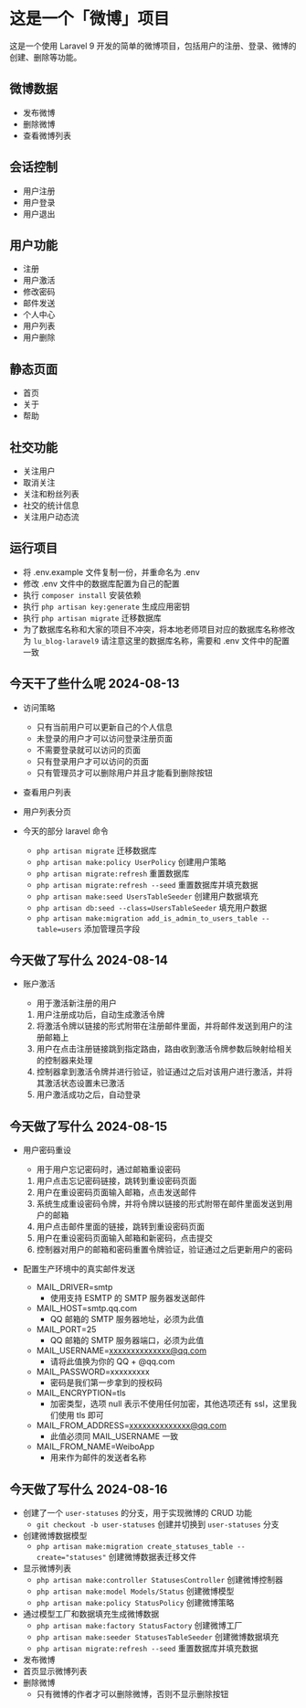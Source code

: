 # 这是一个「微博」项目

这是一个使用 Laravel 9 开发的简单的微博项目，包括用户的注册、登录、微博的创建、删除等功能。

## 微博数据

- 发布微博
- 删除微博
- 查看微博列表

## 会话控制

- 用户注册
- 用户登录
- 用户退出

## 用户功能

- 注册
- 用户激活
- 修改密码
- 邮件发送
- 个人中心
- 用户列表
- 用户删除

## 静态页面

- 首页
- 关于
- 帮助

## 社交功能

- 关注用户
- 取消关注
- 关注和粉丝列表
- 社交的统计信息
- 关注用户动态流

## 运行项目

- 将 .env.example 文件复制一份，并重命名为 .env
- 修改 .env 文件中的数据库配置为自己的配置
- 执行 `composer install` 安装依赖
- 执行 `php artisan key:generate` 生成应用密钥
- 执行 `php artisan migrate` 迁移数据库
- 为了数据库名称和大家的项目不冲突，将本地老师项目对应的数据库名称修改为 `lu_blog-laravel9` 请注意这里的数据库名称，需要和
  .env 文件中的配置一致

## 今天干了些什么呢 2024-08-13

- 访问策略
    - 只有当前用户可以更新自己的个人信息
    - 未登录的用户才可以访问登录注册页面
    - 不需要登录就可以访问的页面
    - 只有登录用户才可以访问的页面
    - 只有管理员才可以删除用户并且才能看到删除按钮
- 查看用户列表
- 用户列表分页

- 今天的部分 laravel 命令
    - `php artisan migrate` 迁移数据库
    - `php artisan make:policy UserPolicy` 创建用户策略
    - `php artisan migrate:refresh` 重置数据库
    - `php artisan migrate:refresh --seed` 重置数据库并填充数据
    - `php artisan make:seed UsersTableSeeder` 创建用户数据填充
    - `php artisan db:seed --class=UsersTableSeeder` 填充用户数据
    - `php artisan make:migration add_is_admin_to_users_table --table=users` 添加管理员字段

## 今天做了写什么 2024-08-14

- 账户激活
    - 用于激活新注册的用户

    1. 用户注册成功后，自动生成激活令牌
    2. 将激活令牌以链接的形式附带在注册邮件里面，并将邮件发送到用户的注册邮箱上
    3. 用户在点击注册链接跳到指定路由，路由收到激活令牌参数后映射给相关的控制器来处理
    4. 控制器拿到激活令牌并进行验证，验证通过之后对该用户进行激活，并将其激活状态设置未已激活
    5. 用户激活成功之后，自动登录

## 今天做了写什么 2024-08-15

- 用户密码重设
    - 用于用户忘记密码时，通过邮箱重设密码

    1. 用户点击忘记密码链接，跳转到重设密码页面
    2. 用户在重设密码页面输入邮箱，点击发送邮件
    3. 系统生成重设密码令牌，并将令牌以链接的形式附带在邮件里面发送到用户的邮箱
    4. 用户点击邮件里面的链接，跳转到重设密码页面
    5. 用户在重设密码页面输入邮箱和新密码，点击提交
    6. 控制器对用户的邮箱和密码重置令牌验证，验证通过之后更新用户的密码

- 配置生产环境中的真实邮件发送
    - MAIL_DRIVER=smtp
        - 使用支持 ESMTP 的 SMTP 服务器发送邮件
    - MAIL_HOST=smtp.qq.com
        - QQ 邮箱的 SMTP 服务器地址，必须为此值
    - MAIL_PORT=25
        - QQ 邮箱的 SMTP 服务器端口，必须为此值
    - MAIL_USERNAME=xxxxxxxxxxxxxx@qq.com
        - 请将此值换为你的 QQ + @qq.com
    - MAIL_PASSWORD=xxxxxxxxx
        - 密码是我们第一步拿到的授权码
    - MAIL_ENCRYPTION=tls
        - 加密类型，选项 null 表示不使用任何加密，其他选项还有 ssl，这里我们使用 tls 即可
    - MAIL_FROM_ADDRESS=xxxxxxxxxxxxxx@qq.com
        - 此值必须同 MAIL_USERNAME 一致
    - MAIL_FROM_NAME=WeiboApp
        - 用来作为邮件的发送者名称

## 今天做了写什么 2024-08-16

- 创建了一个 `user-statuses` 的分支，用于实现微博的 CRUD 功能
    - `git checkout -b user-statuses` 创建并切换到 `user-statuses` 分支
- 创建微博数据模型
    - `php artisan make:migration create_statuses_table --create="statuses"` 创建微博数据表迁移文件
- 显示微博列表
    - `php artisan make:controller StatusesController` 创建微博控制器
    - `php artisan make:model Models/Status` 创建微博模型
    - `php artisan make:policy StatusPolicy` 创建微博策略
- 通过模型工厂和数据填充生成微博数据
    - `php artisan make:factory StatusFactory` 创建微博工厂
    - `php artisan make:seeder StatusesTableSeeder` 创建微博数据填充
    - `php artisan migrate:refresh --seed` 重置数据库并填充数据
- 发布微博
- 首页显示微博列表
- 删除微博
    - 只有微博的作者才可以删除微博，否则不显示删除按钮
    
    
